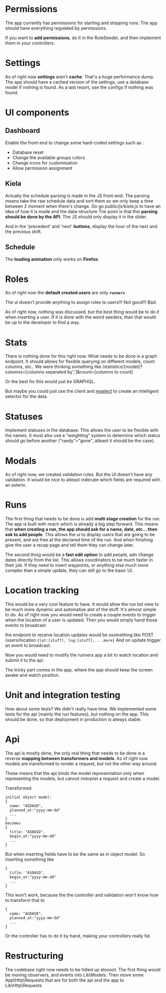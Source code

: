 # Permissions

The app currently has permissions for starting and stopping runs.
The app should have everything regulated by permissions.

If you want to **add permissions**, do it in the RoleSeeder, and then implement them in your controllers.

# Settings

As of right now **settings** aren't **cache**. That's a huge performance dump.
The app should have a cached version of the settings, use a database model if nothing is found. As a last resort, use the configs if nothing was found.


# UI components
## Dashboard
Enable the front-end to change some hard-coded settings such as :
- Database reset
- Change the available groups colors
- Change icons for customisation
- Allow permission assignment

## Kiela
Actually the schedule parsing is made in the JS front-end.
The parsing means take the raw schedule data and sort them so we only keep a time between 2 moment when there's change.
Go go _public/js/kiela.js_ to have an idea of how it is made and the data-structure
The point is that this **parsing should be done by the API**. The JS should only display it in the slider.

And in the 'precedent' and 'next' **buttons**, display the hour of the next and the previous shift.

## Schedule
The **loading animation** only works on **Firefox**.

# Roles

As of right now the **default created users** are only **`runners`**

The ui doesn't provide anything to assign roles to users!!! Not good!!! Bad.

As of right now, nothing was discussed, but the best thing would be to do it when inserting a user.
If it is done with the weird seeders, than that would be up to the developer to find a way.

# Stats

There is nothing done for this right now. What needs to be done is a graph endpoint. It should allows for flexible querying on different models, count columns, etc..
We were thinking something like
/statistics/{model}?columns=[columns seperated by',']&count=[columns to count]

Or the best for this would just be GRAPHQL.

But maybe you could just use the client and [reselect](https://github.com/reactjs/reselect) to create an intelligent selector for the data.

# Statuses

Implement statuses in the database. This allows the user to be flexible with the names.
It must also use a "weighting" system to determine which status should go before another ("raedy"<"gone", atleast it should be the case).

# Modals

As of right now, we created validation rules. But the UI doesn't have any validation. It would be nice to atleast indecate which fields are required with an asterix.

# Runs

The first thing that needs to be done is add **multi stage creation** for the run.
The app is built with reach which is already a big step forward.
This means that **when creating a run, the app should ask for a name, date, etc... then ask to add people**.
This allows the ui to display users that are going to be present, and are free at the declared time of the run.
And when finishing give the user a recap page and tell them they can change later.

The second thing would be a **fast edit option** to add people, adn change dates directly from the list.
This allows coordinators to be much faster in their job.
If they need to insert waypoints, or anything else much more complex than a simple update, they can still go to the basic UI.

# Location tracking

This would be a very cool feature to have. It would allow the run list view to be much more dynamic and automatise alot of the stuff.
It's almost simple to do. As of right now you would need to create a couple events to trigger when the locaiton of a user is updated.
Then you would simply hand those events to broadcast

the endpoint to receive location updates would be ssomething like POST /users/location `{lat:[stuff], lng:[stuff], ...more}`
And on update trigger an event to broadcast.

Now you would need to modify the runners app a bit to watch location and submit it to the api.

The tricky part comes in the app, where the app should keep the screen awake and watch position.

# Unit and integration testing

How about some tests?
We didn't really have time. We implemented some tests for the api (mainly the run features), but nothing on the app.
This should be done, so that deployment in production is always stable.

# Api

The api is mostly done, the only real thing that needs to be done is a reverse **mapping between transformers and models**.
As of right now models are transformed to render a request, but not the other way around.

These means that the api binds the model representation only when representing the models, but cannot interpret a request and create a model.

Transformed
```
initial object model:
{
  name: "ASDASD",
  planned_at:"yyyy-mm-dd"
  ...
}
becomes
{
  title: "ASDASD",
  begin_at:"yyyy-mm-dd"
  ...
}
```

But when inserting fields have to be the same as in object model. So inserting something like
```
{
  title: "ASDASD",
  begin_at:"yyyy-mm-dd"
  ...
}
```
This won't work,  because the the controller and validation won't know how to transform that to
```
{
  name: "ASDASD",
  planned_at:"yyyy-mm-dd"
  ...
}
```

Or the controller has to do it by hand, making your controllers really fat.


# Restructuring

The codebase right now needs to be tidied up aloooot. The first thing would be moving observers, and events into Lib\Models.
Then move some App\Http\Requests that are for both the api and the app to Lib\Http\Requests
